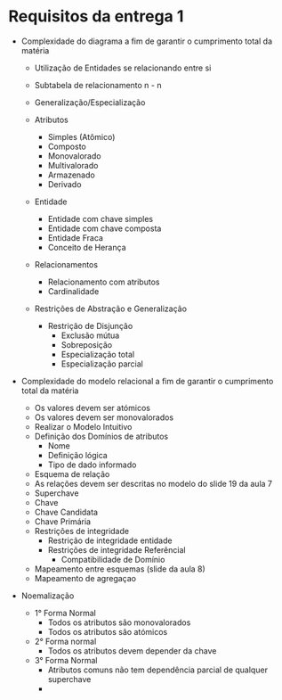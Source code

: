 # Requisitos da entrega 1

* Complexidade do diagrama a fim de garantir o cumprimento total da matéria
  - Utilização de Entidades se relacionando entre si
  - Subtabela de relacionamento n - n
  - Generalização/Especialização
  - Atributos
    * Simples (Atômico)
    * Composto 
    * Monovalorado
    * Multivalorado
    * Armazenado 
    * Derivado

  - Entidade
    * Entidade com chave simples
    * Entidade com chave composta 
    * Entidade Fraca
    * Conceito de Herança
  
  - Relacionamentos
    * Relacionamento com atributos 
    * Cardinalidade

  - Restrições de Abstração e Generalização
    * Restrição de Disjunção 
      - Exclusão mútua
      - Sobreposição 
      - Especialização total
      - Especialização parcial

* Complexidade do modelo relacional a fim de garantir o cumprimento total da matéria
    - Os valores devem ser atómicos
    - Os valores devem ser monovalorados 
    - Realizar o Modelo Intuitivo 
    - Definição dos Domínios de atributos
      - Nome
      - Definição lógica
      - Tipo de dado informado 
    - Esquema de relação
    - As relações devem ser descritas no modelo do slide 19 da aula 7
    - Superchave
    - Chave 
    - Chave Candidata
    - Chave Primária
    - Restrições de integridade 
        - Restrição de integridade entidade
        - Restrições de integridade Referêncial
          - Compatibilidade de Domínio
    - Mapeamento entre esquemas (slide da aula 8)
    - Mapeamento de agregaçao 

* Noemalização
  * 1° Forma Normal
    * Todos os atributos são monovalorados
    * Todos os atributos são atómicos 
  * 2° Forma normal
    * Todos os atributos devem depender da chave 
  * 3° Forma Normal
    * Atributos comuns não tem dependência parcial de qualquer superchave
    * 